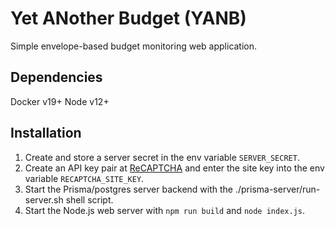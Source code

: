 # Yet ANother Budget (YANB)

Simple envelope-based budget monitoring web application.

## Dependencies

Docker v19+
Node v12+

## Installation

1. Create and store a server secret in the env variable `SERVER_SECRET`.
2. Create an API key pair at [ReCAPTCHA](http://www.google.com/recaptcha/admin) and enter the site key into the env variable `RECAPTCHA_SITE_KEY`.
3. Start the Prisma/postgres server backend with the ./prisma-server/run-server.sh shell script.
4. Start the Node.js web server with `npm run build` and `node index.js`.